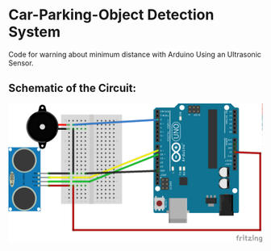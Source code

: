 # Car-Parking-Object Detection System
Code for warning about minimum distance with Arduino Using an Ultrasonic Sensor.
## Schematic of the Circuit:
![alt text](https://github.com/Mustafa-khann/Car-Parking-Sensor/blob/main/Schematics.png)
